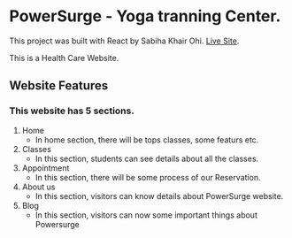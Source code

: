 # PowerSurge - Yoga tranning Center.

This project was built with React by Sabiha Khair Ohi. [Live Site](https://power-surge-c4f02.web.app/).

This is a Health Care Website.

## Website Features

### This website has 5 sections. 
1. Home
    * In home section, there will be tops classes, some featurs etc.
2. Classes
    * In this section, students can see details about all the classes.
3. Appointment
    * In this section, there will be some process of our Reservation.
4. About us
    * In this section, visitors can know details about PowerSurge website.
5. Blog 
    * In this section, visitors can now some important things about Powersurge

